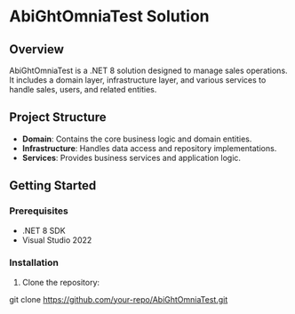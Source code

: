 # AbiGhtOmniaTest Solution

## Overview

AbiGhtOmniaTest is a .NET 8 solution designed to manage sales operations. It includes a domain layer, infrastructure layer, and various services to handle sales, users, and related entities.

## Project Structure

- **Domain**: Contains the core business logic and domain entities.
- **Infrastructure**: Handles data access and repository implementations.
- **Services**: Provides business services and application logic.

## Getting Started

### Prerequisites

- .NET 8 SDK
- Visual Studio 2022

### Installation

1. Clone the repository:

git clone https://github.com/your-repo/AbiGhtOmniaTest.git

